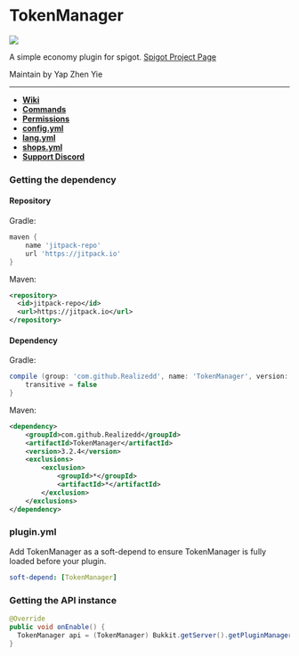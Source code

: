 <h1>TokenManager</h1> 

[![](https://jitpack.io/v/Realizedd/TokenManager.svg)](https://jitpack.io/#Realizedd/TokenManager)

A simple economy plugin for spigot. <a href="https://www.spigotmc.org/resources/tokenmanager.8610/">Spigot Project Page</a>

Maintain by Yap Zhen Yie

---

* **[Wiki](https://github.com/Realizedd/TokenManager/wiki)**
* **[Commands](https://github.com/Realizedd/TokenManager/wiki/commands)**
* **[Permissions](https://github.com/Realizedd/TokenManager/wiki/permissions)**
* **[config.yml](https://github.com/Realizedd/TokenManager/blob/master/src/main/resources/config.yml)**
* **[lang.yml](https://github.com/Realizedd/TokenManager/blob/master/src/main/resources/lang.yml)**
* **[shops.yml](https://github.com/Realizedd/TokenManager/blob/master/src/main/resources/shops.yml)**
* **[Support Discord](https://discord.gg/RNy45sg)**


### Getting the dependency

#### Repository
Gradle:
```groovy
maven {
    name 'jitpack-repo'
    url 'https://jitpack.io'
}
```

Maven:
```xml
<repository>
  <id>jitpack-repo</id>
  <url>https://jitpack.io</url>
</repository>
```

#### Dependency
Gradle:
```groovy
compile (group: 'com.github.Realizedd', name: 'TokenManager', version: '3.2.4') {
    transitive = false
}
```  

Maven:
```xml
<dependency>
    <groupId>com.github.Realizedd</groupId>
    <artifactId>TokenManager</artifactId>
    <version>3.2.4</version>
    <exclusions>
        <exclusion>
            <groupId>*</groupId>
            <artifactId>*</artifactId>
        </exclusion>
    </exclusions>
</dependency>
```

### plugin.yml
Add TokenManager as a soft-depend to ensure TokenManager is fully loaded before your plugin.
```yaml
soft-depend: [TokenManager]
```

### Getting the API instance

```java
@Override
public void onEnable() {
  TokenManager api = (TokenManager) Bukkit.getServer().getPluginManager().getPlugin("TokenManager");
}
```
